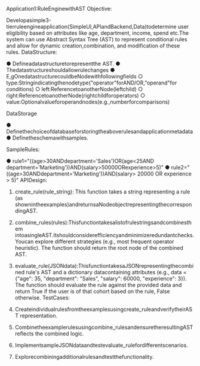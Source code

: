 Application1:RuleEnginewithAST
Objective:

Developasimple3-tierruleengineapplication(SimpleUI,APIandBackend,Data)todetermine user eligibility based on attributes like age, department, income, spend etc.The system can use Abstract Syntax Tree (AST) to represent conditional rules and allow for dynamic creation,combination, and modification of these rules.
DataStructure:

●	Defineadatastructuretorepresentthe AST.
●	Thedatastructureshouldallowrulechanges
●	E,gOnedatastructurecouldbeNodewithfollowingfields
○	type:Stringindicatingthenodetype("operator"forAND/OR,"operand"for conditions)
○	left:ReferencetoanotherNode(leftchild)
○	right:ReferencetoanotherNode(rightchildforoperators)
○	value:Optionalvalueforoperandnodes(e.g.,numberforcomparisons)

DataStorage

●	Definethechoiceofdatabaseforstoringtheaboverulesandapplicationmetadata
●	Definetheschemawithsamples.

SampleRules:

●	rule1="((age>30ANDdepartment='Sales')OR(age<25AND department='Marketing'))AND(salary>50000ORexperience>5)"
●	rule2="((age>30ANDdepartment='Marketing'))AND(salary> 20000 OR experience > 5)"
APIDesign:

1.	create_rule(rule_string): This function takes a string representing a rule (as shownintheexamples)andreturnsaNodeobjectrepresentingthecorrespondingAST.
2.	combine_rules(rules):Thisfunctiontakesalistofrulestringsandcombinesthem intoasingleAST.Itshouldconsiderefficiencyandminimizeredundantchecks.Youcan explore different strategies (e.g., most frequent operator heuristic). The function should return the root node of the combined AST.
 
3.	evaluate_rule(JSONdata):ThisfunctiontakesaJSONrepresentingthecombined rule's AST and a dictionary datacontaining attributes (e.g., data = {"age": 35, "department": "Sales", "salary": 60000, "experience": 3}). The function should evaluate the rule against the provided data and return True if the user is of that cohort based on the rule, False otherwise.
TestCases:

1.	Createindividualrulesfromtheexamplesusingcreate_ruleandverifytheirAST representation.
2.	Combinetheexamplerulesusingcombine_rulesandensuretheresultingAST reflects the combined logic.
3.	ImplementsampleJSONdataandtestevaluate_rulefordifferentscenarios.
4.	Explorecombiningadditionalrulesandtestthefunctionality.

